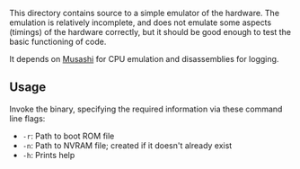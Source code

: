 This directory contains source to a simple emulator of the hardware. The emulation is relatively incomplete, and does not emulate some aspects (timings) of the hardware correctly, but it should be good enough to test the basic functioning of code.

It depends on [Musashi](https://github.com/kstenerud/Musashi/) for CPU emulation and disassemblies for logging.

## Usage
Invoke the binary, specifying the required information via these command line flags:

- `-r`: Path to boot ROM file
- `-n`: Path to NVRAM file; created if it doesn't already exist
- `-h`: Prints help
